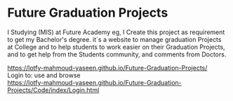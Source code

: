 # Future Graduation Projects
I Studying (MIS) at Future Academy eg, I Create this project as requirement to get my Bachelor's degree. it`s a website to manage graduation Projects at College and to help students to work easier on their Graduation Projects, and to get help from the Students community, and comments from Doctors.

https://lotfy-mahmoud-yaseen.github.io/Future-Graduation-Projects/    <br>
Login to: use and browse  <br>
https://lotfy-mahmoud-yaseen.github.io/Future-Graduation-Projects/Code/index/Login.html

